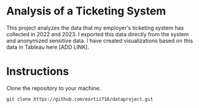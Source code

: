 # Analysis of a Ticketing System

This project analyzes the data that my employer's ticketing system has collected in 2022 and 2023. I exported this data directly from the system and anonymized sensitive data. I have created visualizations based on this data in Tableau here [ADD LINK].

# Instructions

Clone the repository to your machine:

```git clone https://github.com/eortiz716/dataproject.git```

